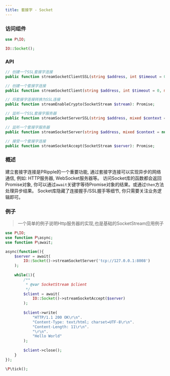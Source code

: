 ```yaml
---
title: 套接字 - Socket
---
```


### 访问组件

```php
use P\IO;

IO::Socket();
```

### API

```php
// 创建一个SSL套接字连接
public function streamSocketClientSSL(string $address, int $timeout = 0, mixed $context = null): Promise;

// 创建一个套接字连接
public function streamSocketClient(string $address, int $timeout = 0, mixed $context = null): Promise;

// 将套接字连接转换为SSL连接
public function streamEnableCrypto(SocketStream $stream): Promise;

// 监听一个SSL套接字服务器
public function streamSocketServerSSL(string $address, mixed $context = null): Promise;

// 监听一个套接字服务器
public function streamSocketServer(string $address, mixed $context = null): Promise;

// 接受一个套接字连接
public function streamSocketAccept(SocketStream $server): Promise;
```

### 概述

建立套接字连接是PRipple的一个重要功能, 通过套接字连接可以实现异步的网络通信, 例如: HTTP服务器, WebSocket服务器等。
访问Socket库的函数都会返回Promise对象, 你可以通过`await`关键字等待Promise对象的结果。或通过`then`方法处理异步结果。
Socket库隐藏了连接握手/SSL握手等细节, 你只需要关注业务逻辑即可。

### 例子

> 一个简单的例子说明Http服务器的实现,也是基础的SocketStream应用例子

```php
use P\IO;
use function P\async;
use function P\await;

async(function(){
    $server = await(
        IO::Socket()->streamSocketServer('tcp://127.0.0.1:8008')
    );
    
    while(1){
        /**
         * @var SocketStream $client
         */
        $client = await(
            IO::Socket()->streamSocketAccept($server)
        );
        
        $client->write(
            "HTTP/1.1 200 OK\r\n".
            "Content-Type: text/html; charset=UTF-8\r\n".
            "Content-Length: 11\r\n".
            "\r\n".
            "Hello World"
        );
        
        $client->close();
    }
});

\P\tick();
```

